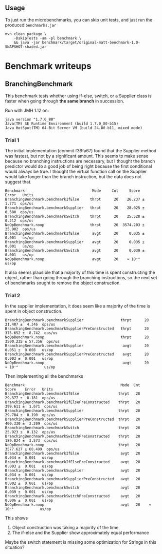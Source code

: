 ## Usage

To just run the microbenchmarks, you can skip unit tests, and just run the produced `benchmarks.jar`

```shell
mvn clean package \
    -DskipTests -am -pl benchmark \
    && java -jar benchmark/target/original-matt-benchmark-1.0-SNAPSHOT-shaded.jar
```

# Benchmark writeups

## BranchingBenchmark

This benchmark tests whether using if-else, switch, or a Supplier class is faster when
going through **the same branch** in succession.

Run with JMH 1.12 on:

```
java version "1.7.0_80"
Java(TM) SE Runtime Environment (build 1.7.0_80-b15)
Java HotSpot(TM) 64-Bit Server VM (build 24.80-b11, mixed mode)
```

### Trial 1

The initial implementation (commit f36fa67) found that the Supplier method was fastest, but not by
a significant amount.  This seems to make sense because no branching instructions are necessary,
but I thought the branch predictor would do a good job of being right because the first conditional
would always be true.  I thought the virtual function call on the Supplier would take longer than the
branch instruction, but the data does not suggest that.

```
Benchmark                               Mode     Cnt     Score    Error   Units
BranchingBenchmark.benchmarkIfElse     thrpt      20    26.237 ±  1.771  ops/us
BranchingBenchmark.benchmarkSupplier   thrpt      20    28.025 ±  0.580  ops/us
BranchingBenchmark.benchmarkSwitch     thrpt      20    25.528 ±  0.212  ops/us
NoOpBenchmark.noop                     thrpt      20  3574.203 ± 25.902  ops/us
BranchingBenchmark.benchmarkIfElse      avgt      20     0.035 ±  0.001   us/op
BranchingBenchmark.benchmarkSupplier    avgt      20     0.035 ±  0.001   us/op
BranchingBenchmark.benchmarkSwitch      avgt      20     0.039 ±  0.001   us/op
NoOpBenchmark.noop                      avgt      20    ≈ 10⁻⁴            us/op
```

It also seems plausible that a majority of this time is spent constructing the object, rather than
going through the branching instructions, so the next set of benchmarks sought to remove the object construction.

### Trial 2

In the supplier implementation, it does seem like a majority of the time is spent in object construction.

```
BranchingBenchmark.benchmarkSupplier                 thrpt      20    21.407 ±  4.346  ops/us
BranchingBenchmark.benchmarkSupplierPreConstructed   thrpt      20   375.652 ±  8.742  ops/us
NoOpBenchmark.noop                                   thrpt      20  3500.235 ± 57.356  ops/us
BranchingBenchmark.benchmarkSupplier                  avgt      20     0.051 ±  0.008   us/op
BranchingBenchmark.benchmarkSupplierPreConstructed    avgt      20     0.003 ±  0.001   us/op
NoOpBenchmark.noop                                    avgt      20    ≈ 10⁻⁴            us/op
```

Then implementing all the benchmarks

```
Benchmark                                            Mode  Cnt     Score    Error   Units
BranchingBenchmark.benchmarkIfElse                  thrpt   20    29.377 ±  0.181  ops/us
BranchingBenchmark.benchmarkIfElsePreConstructed    thrpt   20   399.611 ±  1.671  ops/us
BranchingBenchmark.benchmarkSupplier                thrpt   20    29.784 ±  0.190  ops/us
BranchingBenchmark.benchmarkSupplierPreConstructed  thrpt   20   400.330 ±  3.209  ops/us
BranchingBenchmark.benchmarkSwitch                  thrpt   20    25.923 ±  0.132  ops/us
BranchingBenchmark.benchmarkSwitchPreConstructed    thrpt   20   189.024 ±  3.573  ops/us
NoOpBenchmark.noop                                  thrpt   20  3577.627 ± 60.499  ops/us
BranchingBenchmark.benchmarkIfElse                   avgt   20     0.034 ±  0.001   us/op
BranchingBenchmark.benchmarkIfElsePreConstructed     avgt   20     0.003 ±  0.001   us/op
BranchingBenchmark.benchmarkSupplier                 avgt   20     0.034 ±  0.001   us/op
BranchingBenchmark.benchmarkSupplierPreConstructed   avgt   20     0.002 ±  0.001   us/op
BranchingBenchmark.benchmarkSwitch                   avgt   20     0.039 ±  0.001   us/op
BranchingBenchmark.benchmarkSwitchPreConstructed     avgt   20     0.006 ±  0.001   us/op
NoOpBenchmark.noop                                   avgt   20    ≈ 10⁻⁴            us/op
```

This shows

1. Object construction was taking a majority of the time
2. The if-else and the Supplier show approximately equal performance

Maybe the switch statement is missing some optimization for Strings in this situation?
